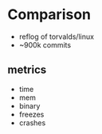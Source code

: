 # Comparison

* reflog of torvalds/linux
* ~900k commits

## metrics

* time
* mem
* binary
* freezes
* crashes